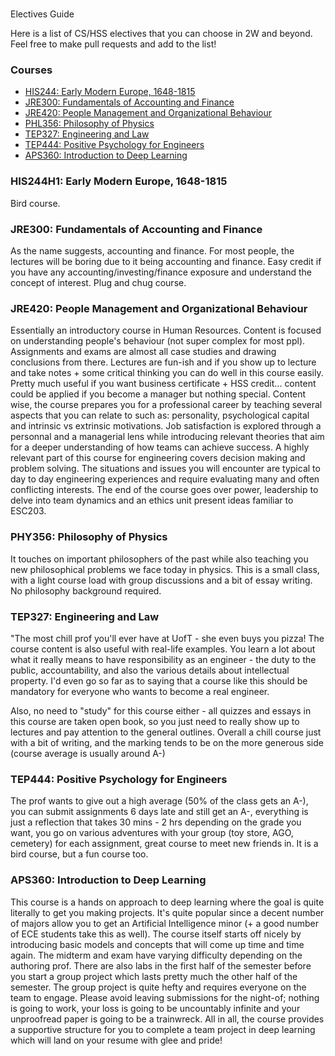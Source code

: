 #
Electives Guide

Here is a list of CS/HSS electives that you can choose in 2W and beyond. Feel free to make pull requests and add to the list!

### Courses

- [HIS244: Early Modern Europe, 1648-1815](his244:-early-modern-europe,-1648-1815)
- [JRE300: Fundamentals of Accounting and Finance](jre300:-fundamentals-of-accounting-and-finance)
- [JRE420: People Management and Organizational Behaviour](#jre420:-people-management-and-organizational-behaviour)
- [PHL356: Philosophy of Physics](#phl356:-philosophy-of-physics)
- [TEP327: Engineering and Law](#tep327:-engineering-and-law)
- [TEP444: Positive Psychology for Engineers](#tep444:-positive-psychology-for-engineers)
- [APS360: Introduction to Deep Learning](#aps360:-introduction-to-deep-learning)

### HIS244H1: Early Modern Europe, 1648-1815

Bird course.

### JRE300: Fundamentals of Accounting and Finance

As the name suggests, accounting and finance. For most people, the lectures will be boring due to it being accounting and finance. Easy credit if you have any accounting/investing/finance exposure and understand the concept of interest. Plug and chug course.

### JRE420: People Management and Organizational Behaviour

Essentially an introductory course in Human Resources. Content is focused on understanding people's behaviour (not super complex for most ppl). Assignments and exams are almost all case studies and drawing conclusions from there. Lectures are fun-ish and if you show up to lecture and take notes + some critical thinking you can do well in this course easily. Pretty much useful if you want business certificate + HSS credit... content could be applied if you become a manager but nothing special. Content wise, the course prepares you for a professional career by teaching several aspects that you can relate to such as: personality, psychological capital and intrinsic vs extrinsic motivations. Job satisfaction is explored through a personnal and a managerial lens while introducing relevant theories that aim for a deeper understanding of how teams can achieve success. A highly relevant part of this course for engineering covers decision making and problem solving. The situations and issues you will encounter are typical to day to day engineering experiences and require evaluating many and often conflicting interests. The end of the course goes over power, leadership to delve into team dynamics and an ethics unit present ideas familiar to ESC203.

### PHY356: Philosophy of Physics

It touches on important philosophers of the past while also teaching you new philosophical problems we face today in physics. This is a small class, with a light course load with group discussions and a bit of essay writing. No philosophy background required.

### TEP327: Engineering and Law

"The most chill prof you'll ever have at UofT - she even buys you pizza! The course content is also useful with real-life examples. You learn a lot about what it really means to have responsibility as an engineer - the duty to the public, accountability, and also the various details about intellectual property. I'd even go so far as to saying that a course like this should be mandatory for everyone who wants to become a real engineer.

Also, no need to "study" for this course either - all quizzes and essays in this course are taken open book, so you just need to really show up to lectures and pay attention to the general outlines. Overall a chill course just with a bit of writing, and the marking tends to be on the more generous side (course average is usually around A-)

### TEP444: Positive Psychology for Engineers

The prof wants to give out a high average (50% of the class gets an A-), you can submit assignments 6 days late and still get an A-, everything is just a reflection that takes 30 mins - 2 hrs depending on the grade you want, you go on various adventures with your group (toy store, AGO, cemetery) for each assignment, great course to meet new friends in. It is a bird course, but a fun course too.

### APS360: Introduction to Deep Learning

This course is a hands on approach to deep learning where the goal is quite literally to get you making projects. It's quite popular since a decent number of majors allow you to get an Artificial Intelligence minor (+ a good number of ECE students take this as well). The course itself starts off nicely by introducing basic models and concepts that will come up time and time again. The midterm and exam have varying difficulty depending on the authoring prof. There are also labs in the first half of the semester before you start a group project which lasts pretty much the other half of the semester. The group project is quite hefty and requires everyone on the team to engage. Please avoid leaving submissions for the night-of; nothing is going to work, your loss is going to be uncountably infinite and your unproofread paper is going to be a trainwreck. All in all, the course provides a supportive structure for you to complete a team project in deep learning which will land on your resume with glee and pride!
